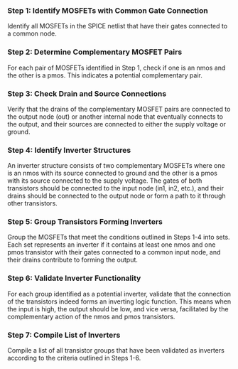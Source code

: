 
### Step 1: Identify MOSFETs with Common Gate Connection
Identify all MOSFETs in the SPICE netlist that have their gates connected to a common node.

### Step 2: Determine Complementary MOSFET Pairs
For each pair of MOSFETs identified in Step 1, check if one is an nmos and the other is a pmos. This indicates a potential complementary pair.

### Step 3: Check Drain and Source Connections
Verify that the drains of the complementary MOSFET pairs are connected to the output node (out) or another internal node that eventually connects to the output, and their sources are connected to either the supply voltage or ground.

### Step 4: Identify Inverter Structures
An inverter structure consists of two complementary MOSFETs where one is an nmos with its source connected to ground and the other is a pmos with its source connected to the supply voltage. The gates of both transistors should be connected to the input node (in1, in2, etc.), and their drains should be connected to the output node or form a path to it through other transistors.

### Step 5: Group Transistors Forming Inverters
Group the MOSFETs that meet the conditions outlined in Steps 1-4 into sets. Each set represents an inverter if it contains at least one nmos and one pmos transistor with their gates connected to a common input node, and their drains contribute to forming the output.

### Step 6: Validate Inverter Functionality
For each group identified as a potential inverter, validate that the connection of the transistors indeed forms an inverting logic function. This means when the input is high, the output should be low, and vice versa, facilitated by the complementary action of the nmos and pmos transistors.

### Step 7: Compile List of Inverters
Compile a list of all transistor groups that have been validated as inverters according to the criteria outlined in Steps 1-6.
